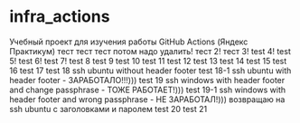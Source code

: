 # infra_actions
Учебный проект для изучения работы GitHub Actions (Яндекс Практикум)
тест тест тест потом надо удалить! тест 2!
тест 3!
test 4!
test 5!
test 6!
test 7!
test 8
test 9
test 10
test 11
test 12
test 13
test 14
test 15
test 16
test 17
test 18 ssh ubuntu without header footer
test 18-1 ssh ubuntu with header footer - ЗАРАБОТАЛО!!!)))
test 19 ssh windows with header footer and change passphrase - ТОЖЕ РАБОТАЕТ!)))
test 19-1 ssh windows with header footer and wrong passphrase - НЕ ЗАРАБОТАЛ!)))
возвращаю на ssh ubuntu с заголовками и паролем 
test 20 
test 21